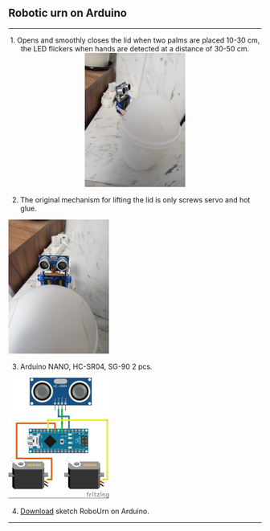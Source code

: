## Robotic urn on Arduino
---
<div align="center">1. Opens and smoothly closes the lid when two palms are placed 10-30 cm, the LED flickers when hands are detected at a distance of 30-50 cm.</div>
<div align="center"><img src="full.png" /></div>

2. The original mechanism for lifting the lid is only screws servo and hot glue.  
<img src="front.png" />  

3. Arduino NANO, HC-SR04, SG-90 2 pcs.  
<img src="сircuit.png" />   

4. [Download](https://github.com/LeoRodX/RoboUrn/blob/main/RoboUrn.ino) sketch RoboUrn on Arduino.  
   
---

